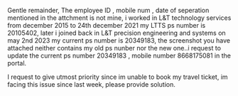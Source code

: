 Gentle remainder, 
The employee ID , mobile num , date of seperation mentioned in the attchment is not mine, i worked in L&T technology services from december 2015 to 24th december 2021 my LTTS ps number is 20105402, later i joined back in L&T precision engineering and systems on may 2nd 2023 my current ps number is 20349183, the screenshot you have attached neither contains my old ps nunber nor the new one..i request to update the current ps number 20349183 , mobile number 8668175081 in the portal.

I request to give utmost priority since im unable to book my travel ticket, im facing this issue since last week, please provide solution.

